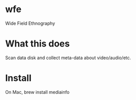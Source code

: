 wfe
===
Wide Field Ethnography

What this does
===
Scan data disk and collect meta-data about video/audio/etc.

Install
=======
On Mac,
	brew install mediainfo


